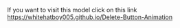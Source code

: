 If you want to visit this model click on this link https://whitehatboy005.github.io/Delete-Button-Animation
